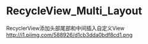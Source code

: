 # RecycleView_Multi_Layout
RecyclerView添加头部尾部和中间插入自定义View
http://i1.piimg.com/588926/d1cb3dda0bdf8cd1.png

